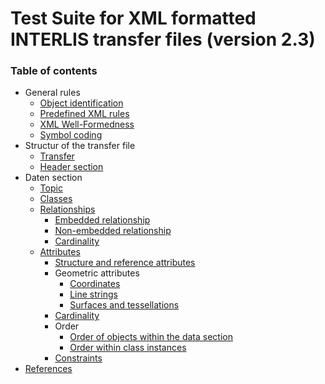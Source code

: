 # Test Suite for XML formatted INTERLIS transfer files (version 2.3)

### Table of contents

* General rules
  - [Object identification](identifiers.md)
  - [Predefined XML rules](xml.md#predefined-xml-rules)
  - [XML Well-Formedness](xml.md#xml-well-formedness)
  - [Symbol coding](charEncoding.md)
* Structur of the transfer file
  - [Transfer](transferStructure.md)
  - [Header section](headerSection.md)
* Daten section
   - [Topic](topic.md)
   - [Classes](classes.md)
   - [Relationships](associations.md#relationships)
     - [Embedded relationship](associations.md#embedded-relationship)
     - [Non-embedded relationship](associations.md#non-embedded-relationship)
     - [Cardinality](associations.md#cardinality)
   - [Attributes](attributes.md#attributes)
     - [Structure and reference attributes](attributes.md#structure-and-reference-attributes)
     - Geometric attributes
       - [Coordinates](attributes.md#geometric-attributes-coordinates)
       - [Line strings](attributes.md#geometric-attributes-line-strings)
       - [Surfaces and tessellations](attributes.md#geometric-attributes-surfaces-and-tessellations)
     - [Cardinality](attributes.md#cardinality)
     - Order
       - [Order of objects within the data section](order.md#order-of-objects-within-the-data-section)
       - [Order within class instances](order.md#order-within-class-instances)
     - [Constraints](constraints.md)
* [References](bib.md)
